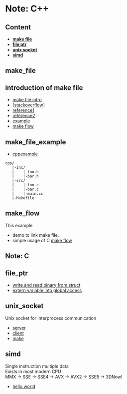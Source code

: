 # Note: C++ 

## Content  

* **[make file](#make_file)**  
* **[file ptr](#file_ptr)**  
* **[unix socket](#unix_socket)**  
* **[simd](#simd)**  

## make_file

## introduction of make file

* [make file intro](./makefile.md)
* [[stackoverflow]](https://stackoverflow.com/questions/2481269/how-to-make-a-simple-c-makefile?answertab=votes#tab-top)
* [reference1](http://nuclear.mutantstargoat.com/articles/make/)  
* [reference2](https://www.gnu.org/software/make/manual/make.html#Recursion)  
* [example](#make_file_example)  
* [make flow](#make_flow)  


## make_file_example
- [cppexample](./cpp/Makefile)  
```
cpp/
   |-inc/
   |    |-foo.h
   |    |-bar.h
   |-src/
   |    |-foo.c
   |    |-bar.c
   |    |-main.cc
   |-Makefile
```  

## make_flow  

This example  
* demo to link make file.  
* simple usage of C [make flow](./c/makeflow/readme.md)  


## Note: C  

## file_ptr  

- [write and read binary from struct](./c/fwrite_read.c)  
- [extern variable into global access](./c/fwrite_read.c)  

## unix_socket  

Unix socket for interprocess communication  

* [server](./c/unix_socket/server.c)  
* [client](./c/unix_socket/client.c)  
* [make](./c/unix_socket/Makefile)  

## simd  

Single instruction multiple data  
Exists in most modern CPU  
MMX -> SSE -> SSE4 -> AVX -> AVX2 -> SSE5 -> 3DNow!

* [hello world](./c/simd/simd.c)  


